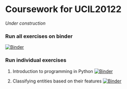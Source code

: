 # Coursework for UCIL20122

*Under construction*

### Run all exercises on binder

[![Binder](https://mybinder.org/badge_logo.svg)](https://mybinder.org/v2/gh/uom-i3hs/UCIL20122/master)

### Run individual exercises

1. Introduction to programming in Python [![Binder](https://mybinder.org/badge_logo.svg)](https://mybinder.org/v2/gh/uom-i3hs/UCIL20122/master?filepath=Introduction%20to%20programming%20in%20Python.ipynb)

1. Classifying entities based on their features [![Binder](https://mybinder.org/badge_logo.svg)](https://mybinder.org/v2/gh/uom-i3hs/UCIL20122/master?filepath=Classifying%20entities%20based%20on%20their%20features.ipynb)
